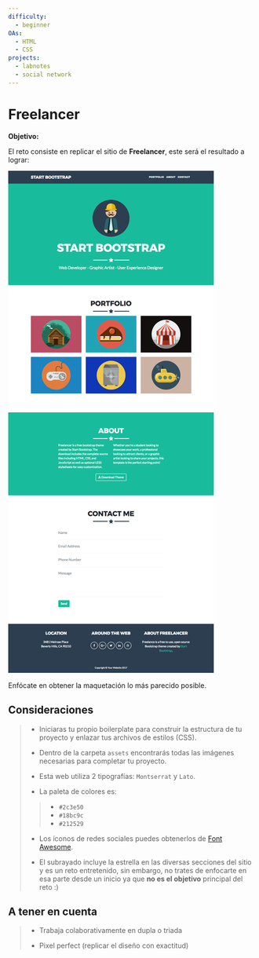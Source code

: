 ```yaml
---
difficulty:
  - beginner
OAs:
  - HTML
  - CSS
projects:
  - labnotes
  - social network
---
```


# Freelancer

__Objetivo:__

El reto consiste en replicar el sitio de __Freelancer__, este será el resultado
a lograr:

![Freelancer Website](fullpage.png)

Enfócate en obtener la maquetación
lo más parecido posible.

## Consideraciones

> - Iniciaras tu propio boilerplate para construir la estructura de tu proyecto y
enlazar tus archivos de estilos (CSS).
>
> - Dentro de la carpeta `assets` encontrarás todas
 las imágenes necesarias para completar tu proyecto.
>
> - Esta web utiliza 2 tipografías: `Montserrat` y `Lato`.
>
> - La paleta de colores es:
> >
> > - `#2c3e50`
> > - `#18bc9c`
> > - `#212529`
>
> - Los íconos de redes sociales puedes obtenerlos de [Font Awesome](http://fontawesome.io/).
>
> - El subrayado incluye la estrella en las diversas secciones del sitio y
es un reto entretenido, sin embargo, no trates de enfocarte en esa parte desde
un inicio ya que __no es el objetivo__ principal del reto :)

## A tener en cuenta

> - Trabaja colaborativamente en dupla o triada
>
> - Pixel perfect (replicar el diseño con exactitud)
